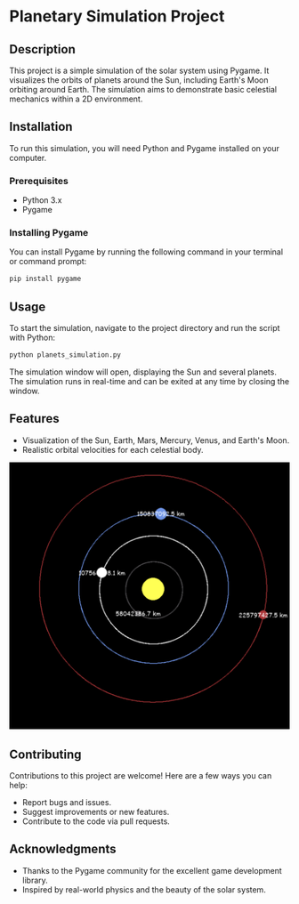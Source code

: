 # Planetary Simulation Project

## Description
This project is a simple simulation of the solar system using Pygame. It visualizes the orbits of planets around the Sun, including Earth's Moon orbiting around Earth. The simulation aims to demonstrate basic celestial mechanics within a 2D environment.

## Installation
To run this simulation, you will need Python and Pygame installed on your computer.

### Prerequisites
- Python 3.x
- Pygame

### Installing Pygame
You can install Pygame by running the following command in your terminal or command prompt:

```bash
pip install pygame
```

## Usage
To start the simulation, navigate to the project directory and run the script with Python:

```bash
python planets_simulation.py
```

The simulation window will open, displaying the Sun and several planets. The simulation runs in real-time and can be exited at any time by closing the window.

## Features
- Visualization of the Sun, Earth, Mars, Mercury, Venus, and Earth's Moon.
- Realistic orbital velocities for each celestial body.

![Simulation Screenshot](images/simulation.png "Simulation Screenshot Example")

## Contributing
Contributions to this project are welcome! Here are a few ways you can help:
- Report bugs and issues.
- Suggest improvements or new features.
- Contribute to the code via pull requests.

## Acknowledgments
- Thanks to the Pygame community for the excellent game development library.
- Inspired by real-world physics and the beauty of the solar system.
